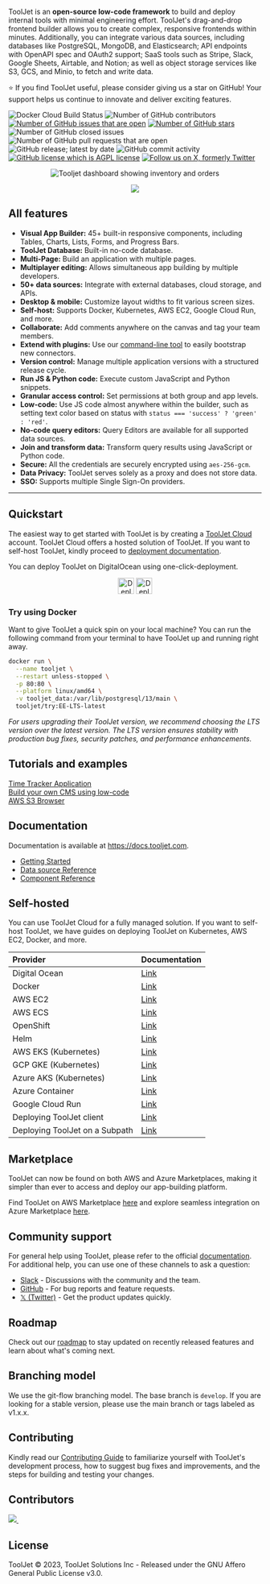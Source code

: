 ToolJet is an **open-source low-code framework** to build and deploy internal tools with minimal engineering effort. ToolJet's drag-and-drop frontend builder allows you to create complex, responsive frontends within minutes. Additionally, you can integrate various data sources, including databases like PostgreSQL, MongoDB, and Elasticsearch; API endpoints with OpenAPI spec and OAuth2 support; SaaS tools such as Stripe, Slack, Google Sheets, Airtable, and Notion; as well as object storage services like S3, GCS, and Minio, to fetch and write data.

 :star: If you find ToolJet useful, please consider giving us a star on GitHub! Your support helps us continue to innovate and deliver exciting features.

![Docker Cloud Build Status](https://img.shields.io/docker/cloud/build/tooljet/tooljet-ce)
![Number of GitHub contributors](https://img.shields.io/github/contributors/tooljet/tooljet)
[![Number of GitHub issues that are open](https://img.shields.io/github/issues/ToolJet/ToolJet)](https://github.com/ToolJet/ToolJet/issues)
[![Number of GitHub stars](https://img.shields.io/github/stars/ToolJet/ToolJet)](https://github.com/ToolJet/ToolJet/stargazers)
![Number of GitHub closed issues](https://img.shields.io/github/issues-closed/tooljet/tooljet)
![Number of GitHub pull requests that are open](https://img.shields.io/github/issues-pr-raw/tooljet/tooljet)
![GitHub release; latest by date](https://img.shields.io/github/v/release/tooljet/tooljet)
![GitHub commit activity](https://img.shields.io/github/commit-activity/m/tooljet/tooljet)
[![GitHub license which is AGPL license](https://img.shields.io/github/license/ToolJet/ToolJet)](https://github.com/ToolJet/ToolJet)
[![Follow us on X, formerly Twitter](https://img.shields.io/twitter/follow/ToolJet?style=social)](https://twitter.com/ToolJet)

<p align="center">
    <img src="https://user-images.githubusercontent.com/7828962/211444352-4d6d2e4a-13c9-4980-9e16-4aed4af9811b.png" alt="Tooljet dashboard showing inventory and orders"/>
</p>

<p align="center">
    <img src="https://github.com/ToolJet/ToolJet/assets/25361949/0e711f3a-edb7-496b-8833-107de3826933"/>
</p>

## All features

- **Visual App Builder:** 45+ built-in responsive components, including Tables, Charts, Lists, Forms, and Progress Bars.
- **ToolJet Database:** Built-in no-code database.
- **Multi-Page:** Build an application with multiple pages.
- **Multiplayer editing:** Allows simultaneous app building by multiple developers.
- **50+ data sources:** Integrate with external databases, cloud storage, and APIs.
- **Desktop & mobile:** Customize layout widths to fit various screen sizes.
- **Self-host:** Supports Docker, Kubernetes, AWS EC2, Google Cloud Run, and more.
- **Collaborate:** Add comments anywhere on the canvas and tag your team members.
- **Extend with plugins:** Use our [command-line tool](https://www.npmjs.com/package/@tooljet/cli) to easily bootstrap new connectors.
- **Version control:** Manage multiple application versions with a structured release cycle.
- **Run JS & Python code:** Execute custom JavaScript and Python snippets.
- **Granular access control:** Set permissions at both group and app levels.
- **Low-code:** Use JS code almost anywhere within the builder, such as setting text color based on status with 
`status === 'success' ? 'green' : 'red'`.
- **No-code query editors:** Query Editors are available for all supported data sources.
- **Join and transform data:** Transform query results using JavaScript or Python code.
- **Secure:** All the credentials are securely encrypted using `aes-256-gcm`.
- **Data Privacy:** ToolJet serves solely as a proxy and does not store data.
- **SSO:** Supports multiple Single Sign-On providers.

<hr>

## Quickstart
The easiest way to get started with ToolJet is by creating a [ToolJet Cloud](https://tooljet.com) account. ToolJet Cloud offers a hosted solution of ToolJet. If you want to self-host ToolJet, kindly proceed to [deployment documentation](https://docs.tooljet.com/docs/setup/).

You can deploy ToolJet on DigitalOcean using one-click-deployment.

<p align="center">
  <a href="https://cloud.digitalocean.com/apps/new?repo=https://github.com/ToolJet/ToolJet/tree/main"><img src="https://www.deploytodo.com/do-btn-blue.svg" alt="Deploy to DigitalOcean" height=32></a>
  <a href="https://repocloud.io/details/?app_id=192"><img src="https://d16t0pc4846x52.cloudfront.net/deploy-md.png" alt="Deploy to RepoCloud" height=32></a>
</p>

### Try using Docker
Want to give ToolJet a quick spin on your local machine? You can run the following command from your terminal to have ToolJet up and running right away.


```bash
docker run \
  --name tooljet \
  --restart unless-stopped \
  -p 80:80 \
  --platform linux/amd64 \
  -v tooljet_data:/var/lib/postgresql/13/main \
  tooljet/try:EE-LTS-latest
```

*For users upgrading their ToolJet version, we recommend choosing the LTS version over the latest version. The LTS version ensures stability with production bug fixes, security patches, and performance enhancements.*

## Tutorials and examples

[Time Tracker Application](https://docs.tooljet.com/docs/#quickstart-guide)<br>
[Build your own CMS using low-code](https://blog.tooljet.com/build-cms-using-lowcode-and-mongodb/)<br>
[AWS S3 Browser](https://blog.tooljet.com/build-an-aws-s3-broswer-with-tooljet/)<br>

## Documentation
Documentation is available at https://docs.tooljet.com.

- [Getting Started](https://docs.tooljet.com)<br>
- [Data source Reference](https://docs.tooljet.com/docs/data-sources/airtable/)<br>
- [Component Reference](https://docs.tooljet.com/docs/widgets/button)

## Self-hosted
You can use ToolJet Cloud for a fully managed solution. If you want to self-host ToolJet, we have guides on deploying ToolJet on Kubernetes, AWS EC2, Docker, and more.

| Provider  | Documentation |
| :------------- | :------------- |
| Digital Ocean | [Link](https://docs.tooljet.com/docs/setup/digitalocean)  |
| Docker  | [Link](https://docs.tooljet.com/docs/setup/docker)   |
| AWS EC2 | [Link](https://docs.tooljet.com/docs/setup/ec2)  |
| AWS ECS | [Link](https://docs.tooljet.com/docs/setup/ecs)   |
| OpenShift | [Link](https://docs.tooljet.com/docs/setup/openshift)   |
| Helm | [Link](https://docs.tooljet.com/docs/setup/helm)   |
| AWS EKS (Kubernetes) | [Link](https://docs.tooljet.com/docs/setup/kubernetes)   |
| GCP GKE (Kubernetes) | [Link](https://docs.tooljet.com/docs/setup/kubernetes-gke)   |
| Azure AKS (Kubernetes) | [Link](https://docs.tooljet.com/docs/setup/kubernetes-aks)   |
| Azure Container | [Link](https://docs.tooljet.com/docs/setup/azure-container)   |
| Google Cloud Run  | [Link](https://docs.tooljet.com/docs/setup/google-cloud-run)   |
| Deploying ToolJet client  | [Link](https://docs.tooljet.com/docs/setup/client)   |
| Deploying ToolJet on a Subpath  | [Link](https://docs.tooljet.com/docs/setup/tooljet-subpath/)   |

## Marketplace 
ToolJet can now be found on both AWS and Azure Marketplaces, making it simpler than ever to access and deploy our app-building platform.

Find ToolJet on AWS Marketplace [here](https://aws.amazon.com/marketplace/pp/prodview-fxjto27jkpqfg?sr=0-1&ref_=beagle&applicationId=AWSMPContessa) and explore seamless integration on Azure Marketplace [here](https://azuremarketplace.microsoft.com/en-us/marketplace/apps/tooljetsolutioninc1679496832216.tooljet?tab=Overview).

## Community support
For general help using ToolJet, please refer to the official [documentation](https://docs.tooljet.com/docs/). For additional help, you can use one of these channels to ask a question:

- [Slack](https://tooljet.com/slack) - Discussions with the community and the team.
- [GitHub](https://github.com/ToolJet/ToolJet/issues) - For bug reports and feature requests.
- [𝕏 (Twitter)](https://twitter.com/ToolJet) - Get the product updates quickly.

## Roadmap
Check out our [roadmap](https://github.com/ToolJet/ToolJet/projects/2) to stay updated on recently released features and learn about what's coming next.

## Branching model
We use the git-flow branching model. The base branch is `develop`. If you are looking for a stable version, please use the main branch or tags labeled as v1.x.x.

## Contributing
Kindly read our [Contributing Guide](CONTRIBUTING.md) to familiarize yourself with ToolJet's development process, how to suggest bug fixes and improvements, and the steps for building and testing your changes. <br>

## Contributors
<a href="https://github.com/tooljet/tooljet/graphs/contributors">
  <img src="https://contrib.rocks/image?repo=tooljet/tooljet&max=400&columns=20" />
  <img src="https://us-central1-tooljet-hub.cloudfunctions.net/github" width="0" height="0" />
</a>

## License
ToolJet © 2023, ToolJet Solutions Inc - Released under the GNU Affero General Public License v3.0.
